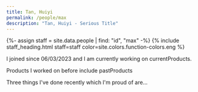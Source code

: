 ```yaml
---
title: Tan, Huiyi
permalink: /people/max
description: "Tan, Huiyi - Serious Title"
---
```


{%- assign staff = site.data.people | find: "id", "max" -%}
{% include staff_heading.html staff=staff color=site.colors.function-colors.eng %}

<p>I joined since 06/03/2023 and I am currently working on currentProducts.</p>

<p>Products I worked on before include pastProducts</p>

<p>Three things I've done recently which I'm proud of are...</p>


